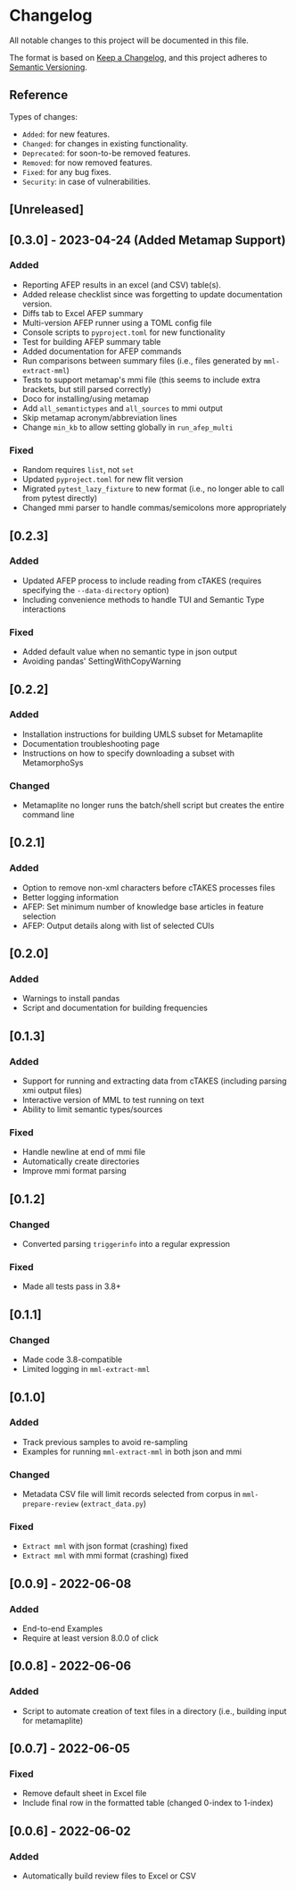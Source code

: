 # Changelog

All notable changes to this project will be documented in this file.

The format is based on [Keep a Changelog](https://keepachangelog.com/en/1.0.0/),
and this project adheres to [Semantic Versioning](https://semver.org/spec/v2.0.0.html).

## Reference

Types of changes:

* `Added`: for new features.
* `Changed`: for changes in existing functionality.
* `Deprecated`: for soon-to-be removed features.
* `Removed`: for now removed features.
* `Fixed`: for any bug fixes.
* `Security`: in case of vulnerabilities.


## [Unreleased]


## [0.3.0] - 2023-04-24 (Added Metamap Support)

### Added

- Reporting AFEP results in an excel (and CSV) table(s).
- Added release checklist since was forgetting to update documentation version.
- Diffs tab to Excel AFEP summary
- Multi-version AFEP runner using a TOML config file
- Console scripts to `pyproject.toml` for new functionality
- Test for building AFEP summary table
- Added documentation for AFEP commands
- Run comparisons between summary files (i.e., files generated by `mml-extract-mml`)
- Tests to support metamap's mmi file (this seems to include extra brackets, but still parsed correctly)
- Doco for installing/using metamap
- Add `all_semantictypes` and `all_sources` to mmi output
- Skip metamap acronym/abbreviation lines
- Change `min_kb` to allow setting globally in `run_afep_multi`

### Fixed

- Random requires `list`, not `set`
- Updated `pyproject.toml` for new flit version
- Migrated `pytest_lazy_fixture` to new format (i.e., no longer able to call from pytest directly) 
- Changed mmi parser to handle commas/semicolons more appropriately

## [0.2.3]

### Added

- Updated AFEP process to include reading from cTAKES (requires specifying the `--data-directory` option)
- Including convenience methods to handle TUI and Semantic Type interactions

### Fixed

- Added default value when no semantic type in json output
- Avoiding pandas' SettingWithCopyWarning

## [0.2.2]

### Added

- Installation instructions for building UMLS subset for Metamaplite
- Documentation troubleshooting page
- Instructions on how to specify downloading a subset with MetamorphoSys

### Changed

- Metamaplite no longer runs the batch/shell script but creates the entire command line

## [0.2.1]

### Added

- Option to remove non-xml characters before cTAKES processes files
- Better logging information
- AFEP: Set minimum number of knowledge base articles in feature selection
- AFEP: Output details along with list of selected CUIs

## [0.2.0]

### Added

- Warnings to install pandas
- Script and documentation for building frequencies

## [0.1.3]

### Added

- Support for running and extracting data from cTAKES (including parsing xmi output files)
- Interactive version of MML to test running on text
- Ability to limit semantic types/sources

### Fixed

- Handle newline at end of mmi file
- Automatically create directories
- Improve mmi format parsing

## [0.1.2]

### Changed

- Converted parsing `triggerinfo` into a regular expression

### Fixed

- Made all tests pass in 3.8+

## [0.1.1]

### Changed

- Made code 3.8-compatible
- Limited logging in `mml-extract-mml`

## [0.1.0]

### Added

- Track previous samples to avoid re-sampling
- Examples for running `mml-extract-mml` in both json and mmi

### Changed

- Metadata CSV file will limit records selected from corpus in `mml-prepare-review` (`extract_data.py`)

### Fixed

- `Extract mml` with json format (crashing) fixed
- `Extract mml` with mmi format (crashing) fixed

## [0.0.9] - 2022-06-08

### Added

- End-to-end Examples
- Require at least version 8.0.0 of click

## [0.0.8] - 2022-06-06

### Added

- Script to automate creation of text files in a directory (i.e., building input for metamaplite)

## [0.0.7] - 2022-06-05

### Fixed

- Remove default sheet in Excel file
- Include final row in the formatted table (changed 0-index to 1-index)

## [0.0.6] - 2022-06-02

### Added

- Automatically build review files to Excel or CSV
